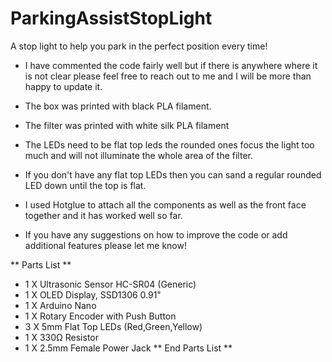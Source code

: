 # ParkingAssistStopLight
A stop light to help you park in the perfect position every time!

* I have commented the code fairly well but if there is anywhere where it is not clear please feel free to reach out to me and I will be more than happy to update it.

* The box was printed with black PLA filament.
* The filter was printed with white silk PLA filament
* The LEDs need to be flat top leds the rounded ones focus the light too much and will not illuminate the whole area of the filter.
* If you don't have any flat top LEDs then you can sand a regular rounded LED down until the top is flat.
* I used Hotglue to attach all the components as well as the front face together and it has worked well so far.
* If you have any suggestions on how to improve the code or add additional features please let me know!

** Parts List **
* 1 X Ultrasonic Sensor HC-SR04 (Generic)
* 1 X OLED Display, SSD1306 0.91"
* 1 X Arduino Nano
* 1 X Rotary Encoder with Push Button 
* 3 X 5mm Flat Top LEDs (Red,Green,Yellow)
* 1 X 330Ω Resistor
* 1 X 2.5mm Female Power Jack
** End Parts List **
